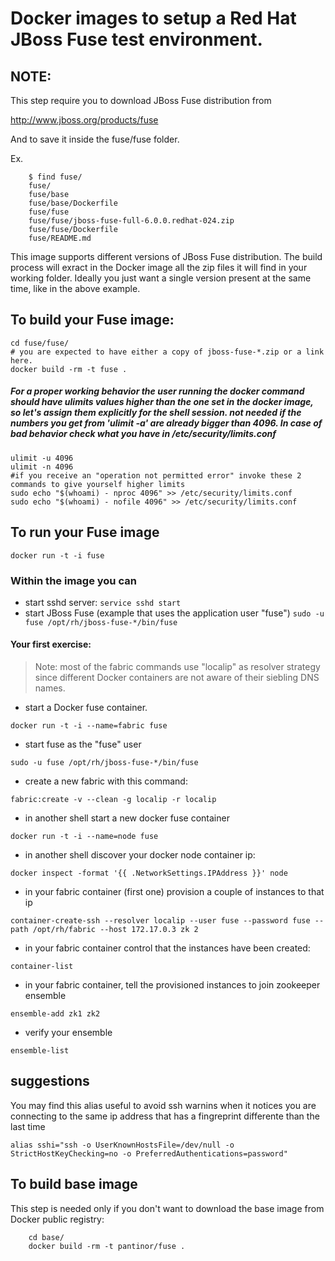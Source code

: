# Docker images to setup a Red Hat JBoss Fuse test environment.

## NOTE:
This step require you to download JBoss Fuse distribution from 

http://www.jboss.org/products/fuse

And to save it inside the fuse/fuse folder.

Ex.
```
    $ find fuse/
    fuse/
    fuse/base
    fuse/base/Dockerfile
    fuse/fuse
    fuse/fuse/jboss-fuse-full-6.0.0.redhat-024.zip
    fuse/fuse/Dockerfile
    fuse/README.md
```

This image supports different versions of JBoss Fuse distribution. The build process will exract in the Docker image all the zip files it will find in your working folder. Ideally you just want a single version present at the same time, like in the above example.

## To build your Fuse image:
	cd fuse/fuse/
	# you are expected to have either a copy of jboss-fuse-*.zip or a link here.
	docker build -rm -t fuse .

##### For a proper working behavior the user running the docker command should have ulimits values higher than the one set in the docker image, so let's assign them explicitly for the shell session. not needed if the numbers you get from 'ulimit -a' are already bigger than 4096. In case of bad behavior check what you have in /etc/security/limits.conf
    ulimit -u 4096
    ulimit -n 4096
    #if you receive an "operation not permitted error" invoke these 2 commands to give yourself higher limits
    sudo echo "$(whoami) - nproc 4096" >> /etc/security/limits.conf
    sudo echo "$(whoami) - nofile 4096" >> /etc/security/limits.conf

## To run your Fuse image
	docker run -t -i fuse

### Within the image you can
- start sshd server:
```service sshd start```
- start JBoss Fuse (example that uses the application user "fuse")
```sudo -u fuse /opt/rh/jboss-fuse-*/bin/fuse```
    
#### Your first exercise:

> Note: most of the fabric commands use "localip" as resolver strategy since different Docker containers are not aware of their siebling DNS names.

- start a Docker fuse container.
```
docker run -t -i --name=fabric fuse
```

- start fuse as the "fuse" user
```
sudo -u fuse /opt/rh/jboss-fuse-*/bin/fuse
```

- create a new fabric with this command:
```
fabric:create -v --clean -g localip -r localip
```

- in another shell start a new docker fuse container
```
docker run -t -i --name=node fuse
```

- in another shell discover your docker node container ip:
```
docker inspect -format '{{ .NetworkSettings.IPAddress }}' node
```

- in your fabric container (first one) provision a couple of instances to that ip
```
container-create-ssh --resolver localip --user fuse --password fuse --path /opt/rh/fabric --host 172.17.0.3 zk 2
```

- in your fabric container control that the instances have been created:
```
container-list
```

- in your fabric container, tell the provisioned instances to join zookeeper ensemble
```
ensemble-add zk1 zk2
```

- verify your ensemble
```
ensemble-list
```

## suggestions
You  may find this alias useful to avoid ssh warnins when it notices you are connecting to the same ip address that has a fingreprint differente than the last time
```
alias sshi="ssh -o UserKnownHostsFile=/dev/null -o StrictHostKeyChecking=no -o PreferredAuthentications=password"
```

## To build base image

This step is needed only if you don't want to download the base image from Docker public registry:
```
    cd base/
    docker build -rm -t pantinor/fuse .
```
